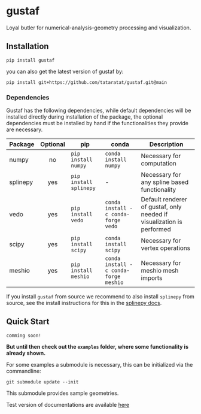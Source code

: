 # gustaf
Loyal butler for numerical-analysis-geometry processing and visualization.

## Installation
```
pip install gustaf
```
you can also get the latest version of gustaf by:
```
pip install git+https://github.com/tataratat/gustaf.git@main
```

### Dependencies

Gustaf has the following dependencies, while default dependencies will be installed directly during installation of the package, the optional dependencies must be installed by hand if the functionalities they provide are necessary.

|Package|Optional|pip|conda|Description|
|-------|:---:|---|-----|-----------|
|numpy|no|`pip install numpy`|`conda install numpy`|Necessary for computation|
|splinepy|yes|`pip install splinepy`|-|Necessary for any spline based functionality|
|vedo|yes|`pip install vedo`|`conda install -c conda-forge vedo`|Default renderer of gustaf, only needed if visualization is performed|
|scipy|yes|`pip install scipy`|`conda install scipy`|Necessary for vertex operations|
|meshio|yes|`pip install meshio`|`conda install -c conda-forge meshio`|Necessary for meshio mesh imports|

If you install `gustaf` from source we recommend to also install `splinepy` from source, see the install instructions for this in the [splinepy docs](https://tataratat.github.io/splinepy).


## Quick Start
```
comming soon!
```

**But until then check out the `examples` folder, where some functionality is already shown.**

For some examples a submodule is necessary, this can be initialized via the commandline:

```
git submodule update --init
```

This submodule provides sample geometries.

Test version of documentations are available [here](https://tataratat.github.io/gustaf/)
